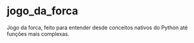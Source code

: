 # jogo_da_forca
Jogo da forca, feito para entender desde conceitos nativos do Python até funções mais complexas.
